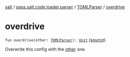 [salt](../../index.md) / [pass.salt.code.loader.parser](../index.md) / [TOMLParser](index.md) / [overdrive](./overdrive.md)

# overdrive

`fun overdrive(other: `[`TOMLParser`](index.md)`): `[`Unit`](https://kotlinlang.org/api/latest/jvm/stdlib/kotlin/-unit/index.html) [(source)](https://github.com/kurbaniec-tgm/salt/tree/master/code/loader/parser/TOMLParser.kt#L84)

Overwrite this config with the [other](overdrive.md#pass.salt.code.loader.parser.TOMLParser$overdrive(pass.salt.code.loader.parser.TOMLParser)/other) one.

